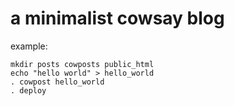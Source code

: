 # a minimalist cowsay blog

example:
    
    mkdir posts cowposts public_html
    echo "hello world" > hello_world
    . cowpost hello_world
    . deploy
